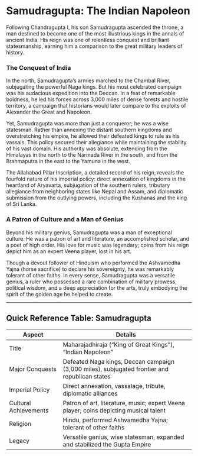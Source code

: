 # Samudragupta: The Indian Napoleon

Following Chandragupta I, his son Samudragupta ascended the throne, a man destined to become one of the most illustrious kings in the annals of ancient India. His reign was one of relentless conquest and brilliant statesmanship, earning him a comparison to the great military leaders of history.

### The Conquest of India

In the north, Samudragupta’s armies marched to the Chambal River, subjugating the powerful Naga kings. But his most celebrated campaign was his audacious expedition into the Deccan. In a feat of remarkable boldness, he led his forces across 3,000 miles of dense forests and hostile territory, a campaign that historians would later compare to the exploits of Alexander the Great and Napoleon.

Yet, Samudragupta was more than just a conqueror; he was a wise statesman. Rather than annexing the distant southern kingdoms and overstretching his empire, he allowed their defeated kings to rule as his vassals. This policy secured their allegiance while maintaining the stability of his vast domain. His authority was absolute, extending from the Himalayas in the north to the Narmada River in the south, and from the Brahmaputra in the east to the Yamuna in the west.

The Allahabad Pillar Inscription, a detailed record of his reign, reveals the fourfold nature of his imperial policy: direct annexation of kingdoms in the heartland of Aryavarta, subjugation of the southern rulers, tributary allegiance from neighboring states like Nepal and Assam, and diplomatic submission from the outlying powers, including the Kushanas and the king of Sri Lanka.

### A Patron of Culture and a Man of Genius

Beyond his military genius, Samudragupta was a man of exceptional culture. He was a patron of art and literature, an accomplished scholar, and a poet of high order. His love for music was legendary; coins from his reign depict him as an expert Veena player, lost in his art.

Though a devout follower of Hinduism who performed the Ashvamedha Yajna (horse sacrifice) to declare his sovereignty, he was remarkably tolerant of other faiths. In every sense, Samudragupta was a versatile genius, a ruler who possessed a rare combination of military prowess, political wisdom, and a deep appreciation for the arts, truly embodying the spirit of the golden age he helped to create.

---

## Quick Reference Table: Samudragupta

| Aspect              | Details                                                                                   |
|---------------------|------------------------------------------------------------------------------------------|
| Title               | Maharajadhiraja (“King of Great Kings”), “Indian Napoleon”                               |
| Major Conquests     | Defeated Naga kings, Deccan campaign (3,000 miles), subjugated frontier and republican states |
| Imperial Policy     | Direct annexation, vassalage, tribute, diplomatic alliances                              |
| Cultural Achievements| Patron of art, literature, music; expert Veena player; coins depicting musical talent    |
| Religion            | Hindu, performed Ashvamedha Yajna; tolerant of other faiths                              |
| Legacy              | Versatile genius, wise statesman, expanded and stabilized the Gupta Empire               |
